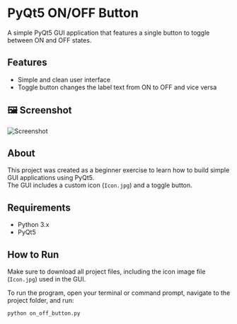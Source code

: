 # PyQt5 ON/OFF Button

A simple PyQt5 GUI application that features a single button to toggle between ON and OFF states.

## Features
- Simple and clean user interface
- Toggle button changes the label text from ON to OFF and vice versa

## 🖼️ Screenshot

![Screenshot](screenshot.png)

## About

This project was created as a beginner exercise to learn how to build simple GUI applications using PyQt5.  
The GUI includes a custom icon (`Icon.jpg`) and a toggle button.

## Requirements

- Python 3.x  
- PyQt5

## How to Run

Make sure to download all project files, including the icon image file (`Icon.jpg`) used in the GUI.

To run the program, open your terminal or command prompt, navigate to the project folder, and run:

```bash
python on_off_button.py



